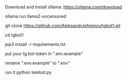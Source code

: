 Download and install ollama: https://ollama.com/download

ollama run llama2-uncensored

git clone https://github.com/AleksandrJefremov/tgbot1.git

cd tgbot1

pip3 install -r requirements.txt

put your tg bot token in ".env.example"

rename ".env.example" to ".env"

run it
python telebot.py
